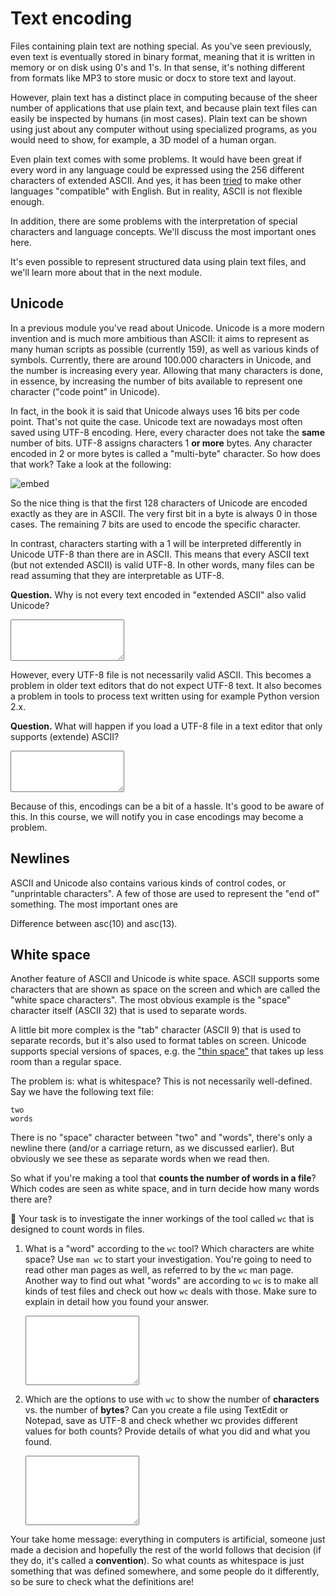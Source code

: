 # Text encoding

Files containing plain text are nothing special. As you've seen previously, even text is eventually stored in binary format, meaning that it is written in memory or on disk using 0's and 1's. In that sense, it's nothing different from formats like MP3 to store music or docx to store text and layout.

However, plain text has a distinct place in computing because of the sheer number of applications that use plain text, and because plain text files can easily be inspected by humans (in most cases).
Plain text can be shown using just about any computer without using specialized programs, as you would need to show, for example, a 3D model of a human organ.

Even plain text comes with some problems. It would have been great if every word in any language could be expressed using the 256 different characters of extended ASCII. And yes, it has been [tried](https://en.wikipedia.org/wiki/Transliteration_of_Chinese) to make other languages "compatible" with English. But in reality, ASCII is not flexible enough.

In addition, there are some problems with the interpretation of special characters and language concepts. We'll discuss the most important ones here.

It's even possible to represent structured data using plain text files, and we'll learn more about that in the next module.

## Unicode

In a previous module you've read about Unicode. Unicode is a more modern invention and is much more ambitious than ASCII: it aims to represent as many human scripts as possible (currently 159), as well as various kinds of symbols. Currently, there are around 100.000 characters in Unicode, and the number is increasing every year. Allowing that many characters is done, in essence, by increasing the number of bits available to represent one character ("code point" in Unicode).

In fact, in the book it is said that Unicode always uses 16 bits per code point. That's not quite the case. Unicode text are nowadays most often saved using UTF-8 encoding. Here, every character does not take the **same** number of bits. UTF-8 assigns characters 1 **or more** bytes. Any character encoded in 2 or more bytes is called a "multi-byte" character. So how does that work? Take a look at the following:

![embed](https://www.youtube.com/embed/MijmeoH9LT4)

So the nice thing is that the first 128 characters of Unicode are encoded exactly as they are in ASCII. The very first bit in a byte is always 0 in those cases. The remaining 7 bits are used to encode the specific character.

In contrast, characters starting with a 1 will be interpreted differently in Unicode UTF-8 than there are in ASCII. This means that every ASCII text (but not extended ASCII) is valid UTF-8. In other words, many files can be read assuming that they are interpretable as UTF-8.

**Question.** Why is not every text encoded in "extended ASCII" also valid Unicode?

<textarea name="form[q0a]" rows="4" required></textarea>

However, every UTF-8 file is not necessarily valid ASCII. This becomes a problem in older text editors that do not expect UTF-8 text. It also becomes a problem in tools to process text written using for example Python version 2.x.

**Question.** What will happen if you load a UTF-8 file in a text editor that only supports (extende) ASCII?

<textarea name="form[q0b]" rows="4" required></textarea>

Because of this, encodings can be a bit of a hassle. It's good to be aware of this. In this course, we will notify you in case encodings may become a problem.

## Newlines

ASCII and Unicode also contains various kinds of control codes, or "unprintable characters". A few of those are used to represent the "end of" something. The most important ones are 

Difference between asc(10) and asc(13).

## White space

Another feature of ASCII and Unicode is white space. ASCII supports some characters that are shown as space on the screen and which are called the "white space characters". The most obvious example is the "space" character itself (ASCII 32) that is used to separate words.

A little bit more complex is the "tab" character (ASCII 9) that is used to separate records, but it's also used to format tables on screen. Unicode supports special versions of spaces, e.g. the ["thin space"](https://www.compart.com/en/unicode/U+2009) that takes up less room than a regular space.

The problem is: what is whitespace? This is not necessarily well-defined. Say we have the following text file:

    two
    words

There is no "space" character between "two" and "words", there's only a newline there (and/or a carriage return, as we discussed earlier). But obviously we see these as separate words when we read then. 

So what if you're making a tool that **counts the number of words in a file**? Which codes are seen as white space, and in turn decide how many words there are? 

🌵 Your task is to investigate the inner workings of the tool called `wc` that is designed to count words in files.

1.  What is a "word" according to the `wc` tool? Which characters are white space? Use `man wc` to start your investigation. You're going to need to read other man pages as well, as referred to by the `wc` man page. Another way to find out what "words" are according to `wc` is to make all kinds of test files and check out how `wc` deals with those. Make sure to explain in detail how you found your answer.

    <textarea name="form[q1]" rows="7" required></textarea>

2.  Which are the options to use with `wc` to show the number of **characters** vs. the number of **bytes**? Can you create a file using TextEdit or Notepad, save as UTF-8 and check whether wc provides different values for both counts? Provide details of what you did and what you found.

    <textarea name="form[q2]" rows="7" required></textarea>

Your take home message: everything in computers is artificial, someone just made a decision and hopefully the rest of the world follows that decision (if they do, it's called a **convention**). So what counts as whitespace is just something that was defined somewhere, and some people do it differently, so be sure to check what the definitions are!
